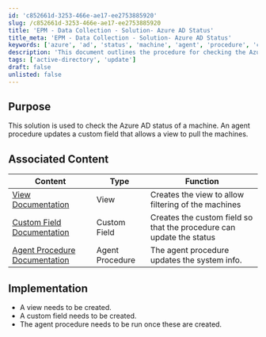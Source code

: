 ```yaml
---
id: 'c852661d-3253-466e-ae17-ee2753885920'
slug: /c852661d-3253-466e-ae17-ee2753885920
title: 'EPM - Data Collection - Solution- Azure AD Status'
title_meta: 'EPM - Data Collection - Solution- Azure AD Status'
keywords: ['azure', 'ad', 'status', 'machine', 'agent', 'procedure', 'custom', 'field']
description: 'This document outlines the procedure for checking the Azure AD status of a machine using an agent procedure that updates a custom field for better management and visibility of machine status.'
tags: ['active-directory', 'update']
draft: false
unlisted: false
---
```


## Purpose

This solution is used to check the Azure AD status of a machine. An agent procedure updates a custom field that allows a view to pull the machines.

## Associated Content

| Content                                                                                       | Type            | Function                                           |
|-----------------------------------------------------------------------------------------------|-----------------|----------------------------------------------------|
| [View Documentation](/docs/b210a5c3-0c35-4a40-9c04-51fbadd59e8a)                       | View            | Creates the view to allow filtering of the machines |
| [Custom Field Documentation](/docs/ecddbc88-fbef-4678-b02b-2cc19b219fdc) | Custom Field    | Creates the custom field so that the procedure can update the status |
| [Agent Procedure Documentation](/docs/ee5b1d9e-eabf-4be4-ad8c-6192b5223cbb)             | Agent Procedure  | The agent procedure updates the system info.       |

## Implementation

- A view needs to be created.
- A custom field needs to be created.
- The agent procedure needs to be run once these are created.


